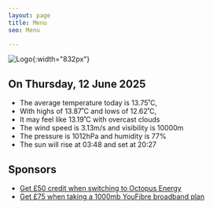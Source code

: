 ```yaml
---
layout: page
title: Menu
seo: Menu

---
```


![Logo](/images/logo.jpg){:width="832px"}

<!-- weather_marker starts -->
## On Thursday, 12 June 2025

- The average temperature today is 13.75˚C,
- With highs of 13.87˚C and lows of 12.62˚C,
- It may feel like 13.19˚C with overcast clouds
- The wind speed is 3.13m/s and visibility is 10000m
- The pressure is 1012hPa and humidity is 77%
- The sun will rise at 03:48 and set at 20:27

<!-- weather_marker ends -->

## Sponsors

- [Get £50 credit when switching to Octopus Energy](https://bit.ly/3oD1nnS)
- [Get £75 when taking a 1000mb YouFibre broadband plan](https://aklam.io/91zWhU?)
